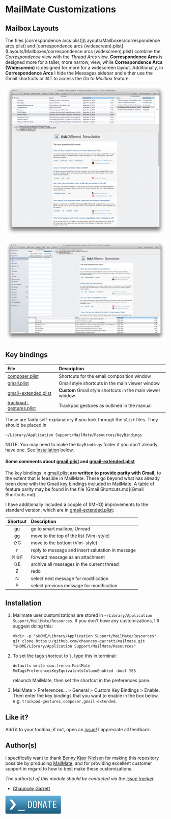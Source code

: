 # MailMate Customizations

## Mailbox Layouts

The files [correspondence arcs.plist](Layouts/Mailboxes/correspondence arcs.plist) and [correspondence arcs (widescreen).plist](Layouts/Mailboxes/correspondence arcs (widescreen).plist) combine the *Correspondence* view with the *Thread Arcs* view. **Correspondence Arcs** is designed more for a taller, more narrow, view, while **Correspondence Arcs (Widescreen)** is designed for more for a widescreen layout. Additionally, in **Correspondence Arcs** I hide the Messages sidebar and either use the Gmail shortcuts or ⌘T to access the *Go to Mailbox* feature.

![Correspondence Arcs, with hidden sidebar](img/correspondence-arcs.png)

![Correspondence Arcs (Widescreen)](img/correspondence-arcs-widescreen.png)

## Key bindings

| File                                                           | Description
| :---                                                           | :---
| [composer.plist](Keybindings/composer.plist)                   | Shortcuts for the email composition window
| [gmail.plist](Keybindings/gmail.plist)                         | Gmail style shortcuts in the main viewer window
| [gmail-extended.plist](Keybindings/gmail-extended.plist)       | **Custom** Gmail style shortcuts in the main viewer window
| [trackpad-gestures.plist](Keybindings/trackpad-gestures.plist) | Trackpad gestures as outlined in the manual

These are fairly self-explanatory if you look through the `plist` files. They should be placed in

	~/Library/Application Support/MailMate/Resources/KeyBindings

NOTE: You may need to make the `KeyBindings` folder if you don't already have one. See [Installation](#installation) below.

#### Some comments about [gmail.plist](Keybindings/gmail.plist) and [gmail-extended.plist](Keybindings/gmail-extended.plist)

The key bindings in [gmail.plist](Keybindings/gmail.plist) **are written to provide parity with Gmail,** to the extent that is feasible in MailMate. These go beyond what has already been done with the Gmail key bindings included in MailMate. A table of feature parity may be found in the file [Gmail Shortcuts.md](Gmail Shortcuts.md).

I have additionally included a couple of (IMHO) improvements to the standard version, which are in [gmail-extended.plist](Keybindings/gmail-extended.plist):

| Shortcut | Description
| :---:    | :---
| gu       | go to smart mailbox, Unread
| gg       | move to the top of the list (Vim-style)
| ⇧G       | move to the bottom (Vim-style)
| r        | reply to message and insert salutation in message
| ⌘⇧F      | forward message as an attachment
| ⇧E       | archive all messages in the current thread
| Z        | redo
| N        | select next message for modification
| P        | select previous message for modification

## Installation

1. Mailmate user customizations are stored in `~/Library/Application Support/MailMate/Resources`. If you don't have any customizations, I'll suggest doing this:

    ```
    mkdir -p "$HOME/Library/Application Support/MailMate/Resources"
    git clone https://github.com/chauncey-garrett/mailmate.git "$HOME/Library/Application Support/MailMate/Resources"
    ```

2. To set the tags shortcut to `l`, type this in terminal:

    ```
    defaults write com.freron.MailMate MmTagsPreferencesKeyEquivalentsColumnEnabled -bool YES
    ```

    relaunch MailMate, then set the shortcut in the preferences pane.

3. MailMate > Preferences... > General > Custom Key Bindings > Enable. Then enter the key bindings that you want to enable in the box below, e.g. `trackpad-gestures,composer,gmail-extended`.

## Like it?

Add it to your toolbox; if not, open an [issue!](https://github.com/chauncey-garrett/mailmate/issues "chauncey-garrett/mailmate/issues") I appreciate all feedback.

## Author(s)

I specifically want to thank [Benny Kjær Nielsen](http://freron.com/about/index.html#about_me) for making this repository possible by producing [MailMate](http://freron.com), and for providing excellent customer support in regard to how to best make these customizations.

*The author(s) of this module should be contacted via the [issue tracker](https://github.com/chauncey-garrett/mailmate/issues "chauncey-garrett/mailmate/issues").*

  - [Chauncey Garrett](https://github.com/chauncey-garrett "chauncey-garrett")

[![](/img/donate.png)](http://chauncey.io/about/index.html#donate)
